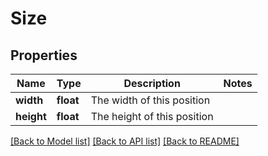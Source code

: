 # Size

## Properties
Name | Type | Description | Notes
------------ | ------------- | ------------- | -------------
**width** | **float** | The width of this position | 
**height** | **float** | The height of this position | 

[[Back to Model list]](../README.md#documentation-for-models) [[Back to API list]](../README.md#documentation-for-api-endpoints) [[Back to README]](../README.md)


